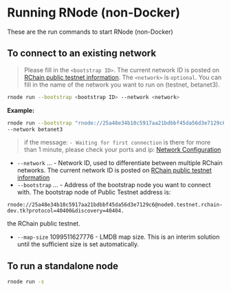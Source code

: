 # Running RNode (non-Docker)

These are the run commands to start RNode (non-Docker)

## To connect to an existing network

> Please fill in the `<bootstrap ID>`. The current network ID is posted on [RChain public testnet information](https://rchain.atlassian.net/wiki/spaces/CORE/pages/678756429/RChain+public+testnet+information). The `<network>` is `optional`. You can fill in the name of the network you want to run on (testnet, betanet3).

```bash
rnode run --bootstrap <bootstrap ID> --network <network>
```

**Example:**

```bash
rnode run --bootstrap "rnode://25a48e34b10c5917aa21bdbbf45da56d3e7129c6@node0.testnet.rchain-dev.tk?protocol=40400&discovery=40404"
--network betanet3
```

> if the message: `- Waiting for first connection` is there for more than 1 minute, please check your ports and ip: [Network Configuration](../network-configuration)

- `--network` ... - Network ID, used to differentiate between multiple RChain networks. The current network ID is posted on [RChain public testnet information](https://rchain.atlassian.net/wiki/spaces/CORE/pages/678756429/RChain+public+testnet+information)
- `--bootstrap` ... - Address of the bootstrap node you want to connect with. The bootstrap node of Public Testnet address is:

```
rnode://25a48e34b10c5917aa21bdbbf45da56d3e7129c6@node0.testnet.rchain-dev.tk?protocol=40400&discovery=40404.
```

the RChain public testnet.

- `--map-size` 1099511627776 - LMDB map size. This is an interim solution until the sufficient size is set automatically.

## To run a standalone node

```bash
rnode run -s
```
